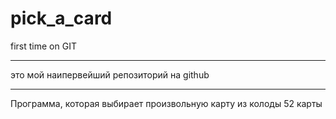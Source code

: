 # pick_a_card
first time on GIT
*********************
это мой наипервейший репозиторий на github
*********************
Программа, которая выбирает произвольную карту из колоды 52 карты
